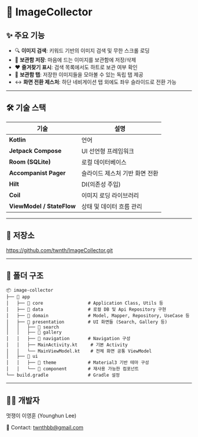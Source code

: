 # 📸 ImageCollector


## ✨ 주요 기능

- 🔍 **이미지 검색**: 키워드 기반의 이미지 검색 및 무한 스크롤 로딩
- 💾 **보관함 저장**: 마음에 드는 이미지를 보관함에 저장/삭제
- ❤️ **즐겨찾기 표시**: 검색 목록에서도 하트로 보관 여부 확인
- 📁 **보관함 탭**: 저장한 이미지들을 모아볼 수 있는 독립 탭 제공
- ↔️ **화면 전환 제스처**: 하단 네비게이션 탭 외에도 좌우 슬라이드로 전환 가능

---

## 🛠 기술 스택

| 기술            | 설명                                      |
|----------------|-------------------------------------------|
| **Kotlin**     | 언어                                       |
| **Jetpack Compose** | UI 선언형 프레임워크                     |
| **Room (SQLite)**   | 로컬 데이터베이스                        |
| **Accompanist Pager** | 슬라이드 제스처 기반 화면 전환           |
| **Hilt**       | DI(의존성 주입)                           |
| **Coil**       | 이미지 로딩 라이브러리                     |
| **ViewModel / StateFlow** | 상태 및 데이터 흐름 관리              |

---

## 🚀 저장소
https://github.com/twnth/ImageCollector.git

---

## 📁 폴더 구조

```plaintext
📦 image-collector
├── 📂 app
│   ├── 📂 core                 # Application Class, Utils 등
│   ├── 📂 data                 # 로컬 DB 및 Api Repository 구현
│   ├── 📂 domain               # Model, Mapper, Repository, UseCase 등
│   ├── 📂 presentation         # UI 화면들 (Search, Gallery 등)
│   │   ├── 📂 search
│   │   ├── 📂 gallery
│   │   ├── 📂 navigation       # Navigation 구성
│   │   ├── MainActivity.kt     # 기본 Activity
│   │   └── MainViewModel.kt    # 전체 화면 공통 ViewModel
│   ├── 📂 ui
│   │   ├── 📂 theme            # Material3 기반 테마 구성
│   │   └── 📂 component        # 재사용 가능한 컴포넌트
└── build.gradle               # Gradle 설정
```

--- 

## 👨‍💻 개발자
멋쟁이 이영훈 (Younghun Lee)	

📧 Contact: twnthbb@gmail.com